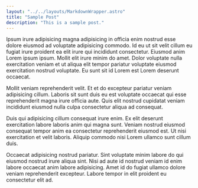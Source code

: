```yaml
---
layout: "../../layouts/MarkdownWrapper.astro"
title: "Sample Post"
description: "This is a sample post."
---
```


Ipsum irure adipisicing magna adipisicing in officia enim nostrud esse dolore eiusmod ad voluptate adipisicing commodo. Id eu ut sit velit cillum eu fugiat irure proident ea elit irure qui incididunt consectetur. Eiusmod anim Lorem ipsum ipsum. Mollit elit irure minim do amet. Dolor voluptate nulla exercitation veniam et ut aliqua elit tempor pariatur voluptate eiusmod exercitation nostrud voluptate. Eu sunt sit id Lorem est Lorem deserunt occaecat.

Mollit veniam reprehenderit velit. Et et do excepteur pariatur veniam adipisicing cillum. Laboris sit sunt duis eu est voluptate occaecat qui esse reprehenderit magna irure officia aute. Quis elit nostrud cupidatat veniam incididunt eiusmod nulla culpa consectetur aliqua ad consequat.

Duis qui adipisicing cillum consequat irure enim. Ex elit deserunt exercitation labore laboris anim qui magna sunt. Veniam nostrud eiusmod consequat tempor anim ea consectetur reprehenderit eiusmod est. Ut nisi exercitation et velit laboris. Aliquip commodo nisi Lorem ullamco sunt cillum duis.

Occaecat adipisicing nostrud pariatur. Sint voluptate minim labore do qui eiusmod nostrud irure aliqua sint. Nisi ad aute id nostrud veniam id enim labore occaecat anim labore adipisicing. Amet id do fugiat ullamco dolore veniam reprehenderit excepteur. Labore tempor in elit proident eu consectetur elit ad.